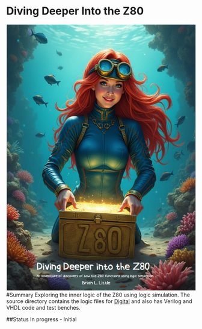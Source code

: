 # Diving Deeper Into the Z80
![Alt text](/Documentation/Resources/coverart.png)
#Summary
Exploring the inner logic of the Z80 using logic simulation. 
The source directory contains the logic files for [Digital](https://github.com/hneemann/Digital) and also has Verilog and VHDL code and test benches.

##Status
In progress - Initial
